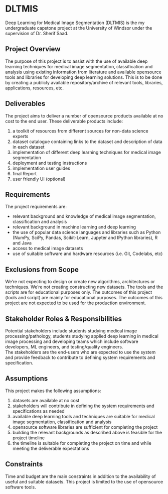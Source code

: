 # DLTMIS
Deep Learning for Medical Image Segmentation (DLTMIS) is the my undergraduate capstone project at the University of Windsor under the supervision of Dr. Sherif Saad.

## Project Overview
The purpose of this project is to assist with the use of available deep learning techniques for medical image segmentation, classification and analysis using existing information from literature and available opensource tools and libraries for developing deep learning solutions. This is to be done by creating a publicly available repository/archive of relevant tools, libraries, applications, resources, etc.

## Deliverables
The project aims to deliver a number of opensource products available at no cost to the end user. These deliverable products include:
1.	a toolkit of resources from different sources for non-data science experts
2.	dataset catalogue containing links to the dataset and description of data in each dataset
3.	implementation of different deep learning techniques for medical image segmentation
4.	deployment and testing instructions
5.	implementation user guides
6.	final Report
7.	user friendly UI (optional)

## Requirements
The project requirements are:
- relevant background and knowledge of medical image segmentation, classification and analysis
- relevant background in machine learning and deep learning
- the use of popular data science languages and libraries such as Python (NumPy, SciPy, Pandas, Scikit-Learn, Jupyter and IPython libraries), R and Java
- access to medical image datasets
- use of suitable software and hardware resources (i.e. Git, Codelabs, etc)

## Exclusions from Scope
We’re not expecting to design or create new algorithms, architectures or techniques. We’re not creating constructing new datasets. The tools and the scripts are for educational purposes only. The outcomes of this project (tools and script) are mainly for educational purposes. The outcomes of this project are not expected to be used for the production environment.

## Stakeholder Roles & Responsibilities
Potential stakeholders include students studying medical image processing/pathology, students studying applied deep learning in medical image processing and developing teams which include software developers, ML engineers, and testing/quality engineers.   
The stakeholders are the end-users who are expected to use the system and provide feedback to contribute to defining system requirements and specification. 

## Assumptions
This project makes the following assumptions:
1.	datasets are available at no cost
2.	stakeholders will contribute in defining the system requirements and specifications as needed
3.	available deep learning tools and techniques are suitable for medical image segmentation, classification and analysis
4.	opensource software libraries are sufficient for completing the project
5.	building the relevant backgrounds as described above is feasible for the project timeline
6.  the timeline is suitable for completing the project on time and while meeting the deliverable expectations

## Constraints
Time and budget are the main constraints in addition to the availability of useful and suitable datasets. This project is limited to the use of opensource software tools.
